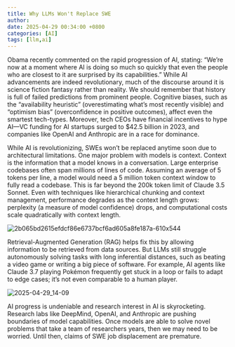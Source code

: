 ```yaml
---
title: Why LLMs Won't Replace SWE
author: 
date: 2025-04-29 00:34:00 +0800
categories: [AI]
tags: [llm,ai]
---
```


Obama recently commented on the rapid progression of AI, stating: “We’re now at a moment where AI is doing so much so quickly that even the people who are closest to it are surprised by its capabilities.” While AI advancements are indeed revolutionary, much of the discourse around it is science fiction fantasy rather than reality. We should remember that history is full of failed predictions from prominent people. Cognitive biases, such as the “availability heuristic” (overestimating what’s most recently visible) and “optimism bias” (overconfidence in positive outcomes), affect even the smartest tech-types. Moreover, tech CEOs have financial incentives to hype AI—VC funding for AI startups surged to $42.5 billion in 2023, and companies like OpenAI and Anthropic are in a race for dominance.

While AI is revolutionizing, SWEs won’t be replaced anytime soon due to architectural limitations. One major problem with models is context. Context is the information that a model knows in a conversation. Large enterprise codebases often span millions of lines of code. Assuming an average of 5 tokens per line, a model would need a 5 million token context window to fully read a codebase. This is far beyond the 200k token limit of Claude 3.5 Sonnet. Even with techniques like hierarchical chunking and context management, performance degrades as the context length grows: perplexity (a measure of model confidence) drops, and computational costs scale quadratically with context length.

![2b065bd2615efdcf86e6737bcf6ad605a8fe187a-610x544](https://github.com/user-attachments/assets/8a8b5852-f061-4076-bc67-84bcd01d97d9)

Retrieval-Augmented Generation (RAG) helps fix this by allowing information to be retrieved from data sources. But LLMs still struggle autonomously solving tasks with long inferential distances, such as beating a video game or writing a big piece of software. For example, AI agents like Claude 3.7 playing Pokémon frequently get stuck in a loop or fails to adapt to edge cases; it’s not even comparable to a human player. 

![2025-04-29_14-09](https://github.com/user-attachments/assets/79ac7e6b-9593-449a-907b-7e565c5c8f36)

AI progress is undeniable and research interest in AI is skyrocketing. Research labs like DeepMind, OpenAI, and Anthropic are pushing boundaries of model capabilities. Once models are able to solve novel problems that take a team of researchers years, then we may need to be worried. Until then, claims of SWE job displacement are premature. 

